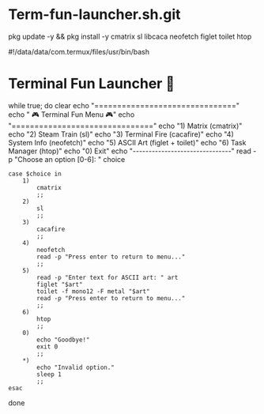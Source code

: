 # Term-fun-launcher.sh.git
pkg update -y && pkg install -y cmatrix sl libcaca neofetch figlet toilet htop

#!/data/data/com.termux/files/usr/bin/bash
# Terminal Fun Launcher 🎉

while true; do
    clear
    echo "==============================="
    echo "     🎮 Terminal Fun Menu 🎮"
    echo "==============================="
    echo "1) Matrix (cmatrix)"
    echo "2) Steam Train (sl)"
    echo "3) Terminal Fire (cacafire)"
    echo "4) System Info (neofetch)"
    echo "5) ASCII Art (figlet + toilet)"
    echo "6) Task Manager (htop)"
    echo "0) Exit"
    echo "-------------------------------"
    read -p "Choose an option [0-6]: " choice

    case $choice in
        1)
            cmatrix
            ;;
        2)
            sl
            ;;
        3)
            cacafire
            ;;
        4)
            neofetch
            read -p "Press enter to return to menu..."
            ;;
        5)
            read -p "Enter text for ASCII art: " art
            figlet "$art"
            toilet -f mono12 -F metal "$art"
            read -p "Press enter to return to menu..."
            ;;
        6)
            htop
            ;;
        0)
            echo "Goodbye!"
            exit 0
            ;;
        *)
            echo "Invalid option."
            sleep 1
            ;;
    esac
done
